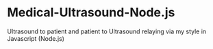 # Medical-Ultrasound-Node.js
Ultrasound to patient and patient to Ultrasound relaying via my style in Javascript (Node.js)
